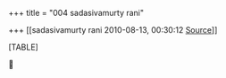 +++
title = "004 sadasivamurty rani"

+++
[[sadasivamurty rani	2010-08-13, 00:30:12 [Source](https://groups.google.com/g/bvparishat/c/bwPmJpA2vn4)]]



[TABLE]



